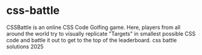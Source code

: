 # css-battle
CSSBattle is an online CSS Code Golfing game. Here, players from all around the world try to visually replicate "Targets" in smallest possible CSS code and battle it out to get to the top of the leaderboard.
css battle solutions 2025
